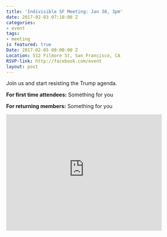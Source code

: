 ```yaml
---
title: 'Indivisible SF Meeting: Jan 30, 3pm'
date: 2017-02-03 07:10:00 Z
categories:
- event
tags:
- meeting
is featured: true
Date: 2017-02-05 00:00:00 Z
Location: 512 Filmore St, San Francisco, CA
RSVP-link: http://facebook.com/event
layout: post
---
```


Join us and start resisting the Trump agenda. 

**For first time attendees:**
Something for you

**For returning members:**
Something for you

<iframe width="420" height="315" src="http://www.youtube.com/embed/dQw4w9WgXcQ" frameborder="0" allowfullscreen></iframe>
